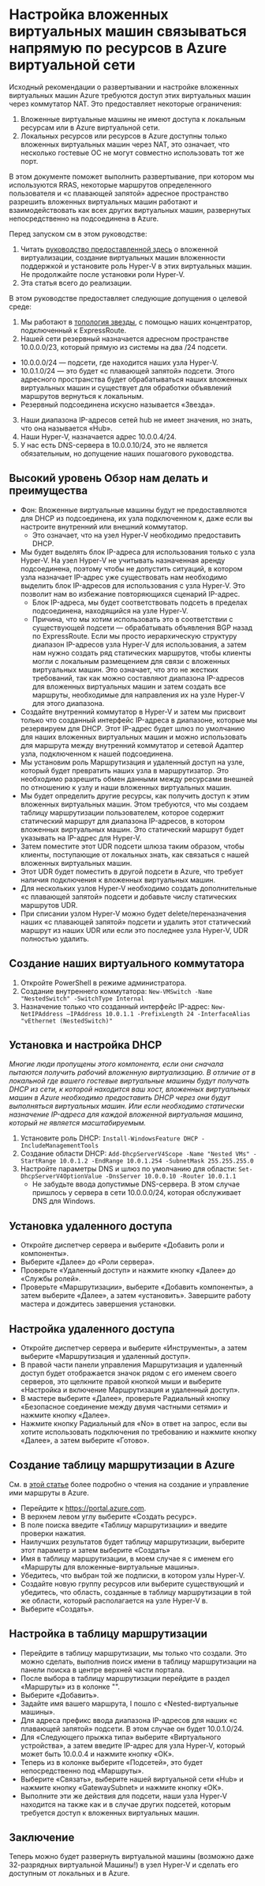 # <a name="configuring-nested-vms-to-communicate-directly-with-resources-in-an-azure-virtual-network"></a>Настройка вложенных виртуальных машин связываться напрямую по ресурсов в Azure виртуальной сети
Исходный рекомендации о развертывании и настройке вложенных виртуальных машин Azure требуются доступ этих виртуальных машин через коммутатор NAT. Это предоставляет некоторые ограничения:

1. Вложенные виртуальные машины не имеют доступа к локальным ресурсам или в Azure виртуальной сети.
2. Локальных ресурсов или ресурсов в Azure доступны только вложенных виртуальных машин через NAT, это означает, что несколько гостевые ОС не могут совместно использовать тот же порт.

В этом документе поможет выполнить развертывание, при котором мы используются RRAS, некоторые маршрутов определенного пользователя и «с плавающей запятой» адресное пространство разрешить вложенных виртуальных машин работают и взаимодействовать как всех других виртуальных машин, развернутых непосредственно на подсоединена в Azure. 

Перед запуском см в этом руководстве:
1. Читать [руководство предоставленной здесь](https://docs.microsoft.com/en-us/azure/virtual-machines/windows/nested-virtualization) о вложенной виртуализации, создание виртуальных машин вложенности поддержкой и установите роль Hyper-V в этих виртуальных машин. Не продолжайте после установки роли Hyper-V.
2. Эта статья всего до реализации.

В этом руководстве предоставляет следующие допущения о целевой среде:
1. Мы работают в [топология звезды](https://docs.microsoft.com/en-us/azure/architecture/reference-architectures/hybrid-networking/hub-spoke), с помощью наших концентратор, подключенный к ExpressRoute.
2. Нашей сети резервный назначается адресном пространстве 10.0.0.0/23, который прямую из системы на два /24 подсети.
  * 10.0.0.0/24 — подсети, где находится наших узла Hyper-V.
  * 10.0.1.0/24 — это будет «с плавающей запятой» подсети. Этого адресного пространства будет обрабатываться наших вложенных виртуальных машин и существует для обработки объявлений маршрутов вернуться к локальным.
  * Резервный подсоединена искусно называется «Звезда».
3. Наши диапазона IP-адресов сетей hub не имеет значения, но знать, что она называется «Hub».
4. Наши Hyper-V, назначается адрес 10.0.0.4/24.
5. У нас есть DNS-сервера в 10.0.0.10/24, это не является обязательным, но допущение наших пошагового руководства. 
 
## <a name="high-level-overview-of-what-were-doing-and-why"></a>Высокий уровень Обзор нам делать и преимущества

* Фон: Вложенные виртуальные машины будут не предоставляются для DHCP из подсоединена, их узла подключенном к, даже если вы настроите внутренний или внешний коммутатор. 
  * Это означает, что на узел Hyper-V необходимо предоставить DHCP.
* Мы будет выделять блок IP-адреса для использования только с узла Hyper-V.  На узел Hyper-V не учитывать назначенная аренду подсоединена, поэтому чтобы не допустить ситуаций, в котором узла назначает IP-адрес уже существовать нам необходимо выделить блок IP-адресов для использования с узла Hyper-V. Это позволит нам во избежание повторяющихся сценарий IP-адрес. 
  * Блок IP-адреса, мы будет соответствовать подсеть в пределах подсоединена, находящийся на узле Hyper-V.
  * Причина, что мы хотим использовать это в соответствии с существующей подсети — обрабатывать объявления BGP назад по ExpressRoute. Если мы просто иерархическую структуру диапазон IP-адресов узла Hyper-V для использования, а затем нам нужно создать ряд статических маршрутов, чтобы клиенты могли с локальным размещением для связи с вложенных виртуальных машин. Это означает, что это не жестких требований, так как можно составляют диапазона IP-адресов для вложенных виртуальных машин и затем создать все маршруты, необходимые для направления их на узле Hyper-V для этого диапазона.
* Создайте внутренний коммутатор в Hyper-V и затем мы присвоит только что созданный интерфейс IP-адреса в диапазоне, которые мы резервируем для DHCP. Этот IP-адрес будет шлюз по умолчанию для наших вложенных виртуальных машин и можно использовать для маршрута между внутренний коммутатор и сетевой Адаптер узла, подключенном к нашей подсоединена.
* Мы установим роль Маршрутизация и удаленный доступ на узле, который будет превратить наших узла в маршрутизатор.  Это необходимо разрешить обмен данными между ресурсами внешней по отношению к узлу и наши вложенных виртуальных машин.
* Мы будет определить другие ресурсы, как получить доступ к этим вложенных виртуальных машин. Этом требуются, что мы создаем таблицу маршрутизации пользователем, которое содержит статический маршрут для диапазона IP-адресов, в котором вложенных виртуальных машин. Это статический маршрут будет указывать на IP-адрес для Hyper-V.
* Затем поместите этот UDR подсети шлюза таким образом, чтобы клиенты, поступающие от локальных знать, как связаться с нашей вложенных виртуальных машин.
* Этот UDR будет поместить в другой подсети в Azure, что требует наличия подключения к вложенных виртуальных машин.
* Для нескольких узлов Hyper-V необходимо создать дополнительные «с плавающей запятой» подсети и добавьте числу статических маршрутов UDR.
* При списании узлом Hyper-V можно будет delete/переназначения наших «с плавающей запятой» подсети и удалить этот статический маршрут из наших UDR или если это последнее узла Hyper-V, UDR полностью удалить.
 
## <a name="creating-our-virtual-switch"></a>Создание наших виртуального коммутатора
1. Откройте PowerShell в режиме администратора.
2. Создание внутреннего коммутатора: `New-VMSwitch -Name "NestedSwitch" -SwitchType Internal`
3. Назначение только что созданный интерфейс IP-адрес: `New-NetIPAddress –IPAddress 10.0.1.1 -PrefixLength 24 -InterfaceAlias "vEthernet (NestedSwitch)"`
 
## <a name="install-and-configure-dhcp"></a>Установка и настройка DHCP
*Многие люди пропущены этого компонента, если они сначала пытаются получить рабочий вложенную виртуализацию. В отличие от в локальной где вашего гостевые виртуальные машины будут получать DHCP из сети, к которой находится ваш хост, вложенных виртуальных машин в Azure необходимо предоставить DHCP через они будут выполняться виртуальных машин. Или если необходимо статически назначение IP-адреса для каждой вложенной виртуальная машина, который не является масштабируемым.*

1. Установите роль DHCP: `Install-WindowsFeature DHCP -IncludeManagementTools`
2. Создание области DHCP: `Add-DhcpServerV4Scope -Name "Nested VMs" -StartRange 10.0.1.2 -EndRange 10.0.1.254 -SubnetMask 255.255.255.0`
3. Настройте параметры DNS и шлюз по умолчанию для области: `Set-DhcpServerV4OptionValue -DnsServer 10.0.0.10 -Router 10.0.1.1`
    * Не забудьте ввода допустимые DNS-сервера. В этом случае пришлось у сервера в сети 10.0.0.0/24, которая обслуживает DNS для Windows.
 
## <a name="installing-remote-access"></a>Установка удаленного доступа
* Откройте диспетчер сервера и выберите «Добавить роли и компоненты».
* Выберите «Далее» до «Роли сервера».
* Проверьте «Удаленный доступ» и нажмите кнопку «Далее» до «Службы ролей».
* Проверьте «Маршрутизации», выберите «Добавить компоненты», а затем выберите «Далее», а затем «установить». Завершите работу мастера и дождитесь завершения установки.
 
## <a name="configuring-remote-access"></a>Настройка удаленного доступа
* Откройте диспетчер сервера и выберите «Инструменты», а затем выберите «Маршрутизация и удаленный доступ».
* В правой части панели управления Маршрутизация и удаленный доступ будет отображается значок рядом с его именем своего серверов, это щелкните правой кнопкой мыши и выберите «Настройка и включение Маршрутизация и удаленный доступ».
* В мастере выберите «Далее», проверьте Радиальный кнопку «Безопасное соединение между двумя частными сетями» и нажмите кнопку «Далее».
* Нажмите кнопку Радиальный для «No» в ответ на запрос, если вы хотите использовать подключения по требованию и нажмите кнопку «Далее», а затем выберите «Готово».
 
## <a name="creating-a-route-table-within-azure"></a>Создание таблицу маршрутизации в Azure
См. в [этой статье](https://docs.microsoft.com/en-us/azure/virtual-network/tutorial-create-route-table-portal) более подробно о чтения на создание и управление ими маршруты в Azure. 
* Перейдите к https://portal.azure.com.
* В верхнем левом углу выберите «Создать ресурс».
* В поле поиска введите «Таблицу маршрутизации» и введите проверки нажатия.
* Наилучших результатов будет таблицу маршрутизации, выберите этот параметр и затем выберите «Создать»
* Имя в таблицу маршрутизации, в моем случае я с именем его «Маршруты для вложенные-виртуальные машины».
* Убедитесь, что выбран той же подписки, в котором узлы Hyper-V.
* Создайте новую группу ресурсов или выберите существующий и убедитесь, что область, созданные в таблицу маршрутизации в той же области, который располагается на узле Hyper-V в.
* Выберите «Создать».
 
## <a name="configuring-the-route-table"></a>Настройка в таблицу маршрутизации
* Перейдите в таблицу маршрутизации, мы только что создали. Это можно сделать, выполнив поиск имени в таблицу маршрутизации на панели поиска в центре верхней части портала.
* После выбора в таблицу маршрутизации перейдите в раздел «Маршруты» из в колонке "".
* Выберите «Добавить».
* Задайте имя вашего маршрута, I пошло с «Nested-виртуальные машины».
* Для адреса префикс ввода диапазона IP-адресов для наших «с плавающей запятой» подсети. В этом случае он будет 10.0.1.0/24.
* Для «Следующего прыжка типа» выберите «Виртуального устройства», а затем введите IP-адрес для узла Hyper-V, который может быть 10.0.0.4 и нажмите кнопку «ОК».
* Теперь из в колонке выберите «Подсетей», это будет непосредственно под «Маршруты».
* Выберите «Связать», выберите нашей виртуальной сети «Hub» и нажмите кнопку «GatewaySubnet» и нажмите кнопку «ОК».
* Выполните эти же действия для подсети, наши узла Hyper-V находится на также как и в случае других подсетей, которым требуется доступ к вложенных виртуальных машин.
 
## <a name="conclusion"></a>Заключение
Теперь можно будет развернуть виртуальной машины (возможно даже 32-разрядных виртуальной Машины!) в узел Hyper-V и сделать его доступным от локальных и в Azure.
